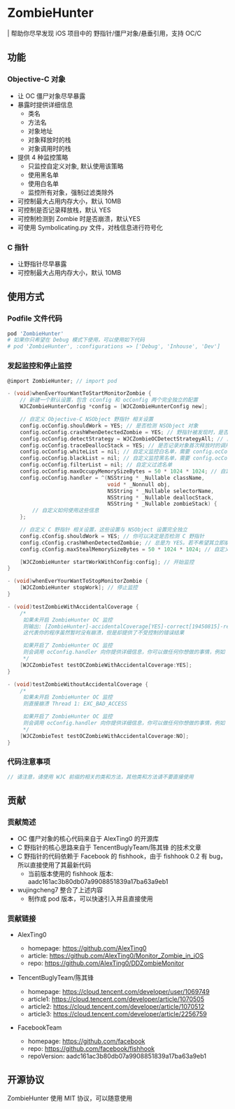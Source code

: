 # ZombieHunter

| 帮助你尽早发现 iOS 项目中的 野指针/僵尸对象/悬垂引用，支持 OC/C

## 功能

### Objective-C 对象

- 让 OC 僵尸对象尽早暴露
- 暴露时提供详细信息
  - 类名
  - 方法名
  - 对象地址
  - 对象释放时的栈
  - 对象调用时的栈
- 提供 4 种监控策略
  - 只监控自定义对象, 默认使用该策略
  - 使用黑名单
  - 使用白名单
  - 监控所有对象，强制过滤类除外
- 可控制最大占用内存大小，默认 10MB
- 可控制是否记录释放栈，默认 YES
- 可控制检测到 Zombie 时是否崩溃，默认YES
- 可使用 Symbolicating.py 文件，对栈信息进行符号化

### C 指针

- 让野指针尽早暴露
- 可控制最大占用内存大小，默认 10MB

## 使用方式

### Podfile 文件代码

```Ruby
pod 'ZombieHunter'
# 如果你只希望在 Debug 模式下使用，可以使用如下代码
# pod 'ZombieHunter', :configurations => ['Debug', 'Inhouse', 'Dev']
```

### 发起监控和停止监控

```Objective-C
@import ZombieHunter; // import pod

- (void)whenEverYourWantToStartMonitorZombie {
    // 新建一个默认设置，包含 cConfig 和 ocConfig 两个完全独立的配置
    WJCZombieHunterConfig *config = [WJCZombieHunterConfig new];

    // 自定义 Objective-C NSObject 野指针 相关设置
    config.ocConfig.shouldWork = YES; // 是否检测 NSObject 对象
    config.ocConfig.crashWhenDetectedZombie = YES; // 野指针被发现时，是否立即触发崩溃
    config.ocConfig.detectStrategy = WJCZombieOCDetectStrategyAll; // 自定义监控策略
    config.ocConfig.traceDeallocStack = YES; // 是否记录对象首次释放时的调用栈
    config.ocConfig.whiteList = nil; // 自定义监控白名单，需要 config.ocConfig.detectStrategy = .whitelist
    config.ocConfig.blackList = nil; // 自定义监控黑名单，需要 config.ocConfig.detectStrategy = .blacklist
    config.ocConfig.filterList = nil; // 自定义过滤名单
    config.ocConfig.maxOccupyMemorySizeBytes = 50 * 1024 * 1024; // 自定义最大内存缓存
    config.ocConfig.handler = ^(NSString * _Nullable className,
                                void * _Nonnull obj,
                                NSString * _Nullable selectorName,
                                NSString * _Nullable deallocStack,
                                NSString * _Nullable zombieStack) {
        // 自定义如何使用这些信息
    };

    // 自定义 C 野指针 相关设置，这些设置与 NSObject 设置完全独立
    config.cConfig.shouldWork = YES; // 你可以决定是否检测 C 野指针
    config.cConfig.crashWhenDetectedZombie; // 总是为 YES。若不希望其立即崩溃，可以设置 config.cConfig.shouldWork = NO;
    config.cConfig.maxStealMemorySizeBytes = 50 * 1024 * 1024; // 自定义最大内存缓存

    [WJCZombieHunter startWorkWithConfig:config]; // 开始监控
}

- (void)whenEverYourWantToStopMonitorZombie {
    [WJCZombieHunter stopWork]; // 停止监控
}

- (void)testZombieWithAccidentalCoverage {
    /*
     如果未开启 ZombieHunter OC 监控
     则输出: [ZombieHunter]-accidentalCoverage[YES]-correct[19450815]-result[19310918]❌
     这代表你的程序虽然暂时没有崩溃，但是却提供了不受控制的错误结果

     如果开启了 ZombieHunter OC 监控
     则会调用 ocConfig.handler 向你提供详细信息，你可以做任何你想做的事情，例如 上传日志/主动关闭应用 等
     */
    [WJCZombieTest testOCZombieWithAccidentalCoverage:YES];
}

- (void)testZombieWithoutAccidentalCoverage {
    /*
     如果未开启 ZombieHunter OC 监控
     则直接崩溃 Thread 1: EXC_BAD_ACCESS

     如果开启了 ZombieHunter OC 监控
     则会调用 ocConfig.handler 向你提供详细信息，你可以做任何你想做的事情，例如 上传日志/避免直接崩溃 等
     */
    [WJCZombieTest testOCZombieWithAccidentalCoverage:NO];
}
```

### 代码注意事项

```Objective-C
// 请注意，请使用 WJC 前缀的相关的类和方法，其他类和方法请不要直接使用
```

## 贡献

### 贡献简述

- OC 僵尸对象的核心代码来自于 AlexTing0 的开源库
- C 野指针的核心思路来自于 TencentBuglyTeam/陈其锋 的技术文章
- C 野指针的代码依赖于 Facebook 的 fishhook，由于 fishhook 0.2 有 bug，所以直接使用了其最新代码
  - 当前版本使用的 fishhook 版本: aadc161ac3b80db07a9908851839a17ba63a9eb1
- wujingcheng7 整合了上述内容
  - 制作成 pod 版本，可以快速引入并且直接使用

### 贡献链接

- AlexTing0
  - homepage: <https://github.com/AlexTing0>
  - article: <https://github.com/AlexTing0/Monitor_Zombie_in_iOS>
  - repo: <https://github.com/AlexTing0/DDZombieMonitor>

- TencentBuglyTeam/陈其锋
  - homepage: <https://cloud.tencent.com/developer/user/1069749>
  - article1: <https://cloud.tencent.com/developer/article/1070505>
  - article2: <https://cloud.tencent.com/developer/article/1070512>
  - article3: <https://cloud.tencent.com/developer/article/2256759>

- FacebookTeam
  - homepage: <https://github.com/facebook>
  - repo: <https://github.com/facebook/fishhook>
  - repoVersion: aadc161ac3b80db07a9908851839a17ba63a9eb1

## 开源协议

ZombieHunter 使用 MIT 协议，可以随意使用
